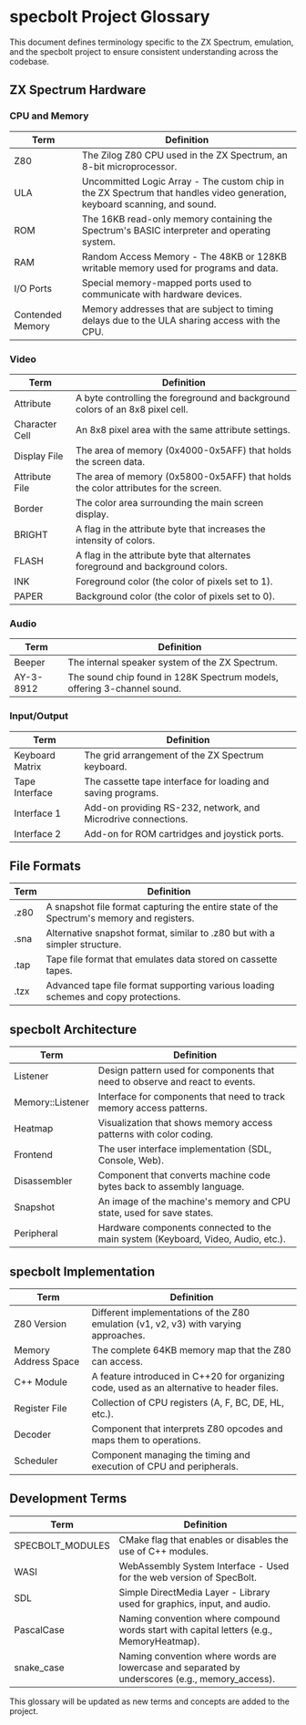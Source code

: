 # specbolt Project Glossary

This document defines terminology specific to the ZX Spectrum, emulation, and the specbolt project to ensure consistent understanding across the codebase.

## ZX Spectrum Hardware

### CPU and Memory

| Term | Definition |
|------|------------|
| Z80 | The Zilog Z80 CPU used in the ZX Spectrum, an 8-bit microprocessor. |
| ULA | Uncommitted Logic Array - The custom chip in the ZX Spectrum that handles video generation, keyboard scanning, and sound. |
| ROM | The 16KB read-only memory containing the Spectrum's BASIC interpreter and operating system. |
| RAM | Random Access Memory - The 48KB or 128KB writable memory used for programs and data. |
| I/O Ports | Special memory-mapped ports used to communicate with hardware devices. |
| Contended Memory | Memory addresses that are subject to timing delays due to the ULA sharing access with the CPU. |

### Video

| Term | Definition |
|------|------------|
| Attribute | A byte controlling the foreground and background colors of an 8x8 pixel cell. |
| Character Cell | An 8x8 pixel area with the same attribute settings. |
| Display File | The area of memory (0x4000-0x5AFF) that holds the screen data. |
| Attribute File | The area of memory (0x5800-0x5AFF) that holds the color attributes for the screen. |
| Border | The color area surrounding the main screen display. |
| BRIGHT | A flag in the attribute byte that increases the intensity of colors. |
| FLASH | A flag in the attribute byte that alternates foreground and background colors. |
| INK | Foreground color (the color of pixels set to 1). |
| PAPER | Background color (the color of pixels set to 0). |

### Audio

| Term | Definition |
|------|------------|
| Beeper | The internal speaker system of the ZX Spectrum. |
| AY-3-8912 | The sound chip found in 128K Spectrum models, offering 3-channel sound. |

### Input/Output

| Term | Definition |
|------|------------|
| Keyboard Matrix | The grid arrangement of the ZX Spectrum keyboard. |
| Tape Interface | The cassette tape interface for loading and saving programs. |
| Interface 1 | Add-on providing RS-232, network, and Microdrive connections. |
| Interface 2 | Add-on for ROM cartridges and joystick ports. |

## File Formats

| Term | Definition |
|------|------------|
| .z80 | A snapshot file format capturing the entire state of the Spectrum's memory and registers. |
| .sna | Alternative snapshot format, similar to .z80 but with a simpler structure. |
| .tap | Tape file format that emulates data stored on cassette tapes. |
| .tzx | Advanced tape file format supporting various loading schemes and copy protections. |

## specbolt Architecture

| Term | Definition |
|------|------------|
| Listener | Design pattern used for components that need to observe and react to events. |
| Memory::Listener | Interface for components that need to track memory access patterns. |
| Heatmap | Visualization that shows memory access patterns with color coding. |
| Frontend | The user interface implementation (SDL, Console, Web). |
| Disassembler | Component that converts machine code bytes back to assembly language. |
| Snapshot | An image of the machine's memory and CPU state, used for save states. |
| Peripheral | Hardware components connected to the main system (Keyboard, Video, Audio, etc.). |

## specbolt Implementation

| Term | Definition |
|------|------------|
| Z80 Version | Different implementations of the Z80 emulation (v1, v2, v3) with varying approaches. |
| Memory Address Space | The complete 64KB memory map that the Z80 can access. |
| C++ Module | A feature introduced in C++20 for organizing code, used as an alternative to header files. |
| Register File | Collection of CPU registers (A, F, BC, DE, HL, etc.). |
| Decoder | Component that interprets Z80 opcodes and maps them to operations. |
| Scheduler | Component managing the timing and execution of CPU and peripherals. |

## Development Terms

| Term | Definition |
|------|------------|
| SPECBOLT_MODULES | CMake flag that enables or disables the use of C++ modules. |
| WASI | WebAssembly System Interface - Used for the web version of SpecBolt. |
| SDL | Simple DirectMedia Layer - Library used for graphics, input, and audio. |
| PascalCase | Naming convention where compound words start with capital letters (e.g., MemoryHeatmap). |
| snake_case | Naming convention where words are lowercase and separated by underscores (e.g., memory_access). |

This glossary will be updated as new terms and concepts are added to the project.

